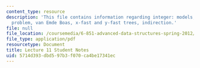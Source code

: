 ```yaml
---
content_type: resource
description: 'This file contains information regarding integer: models, predecessor
  problem, van Emde Boas, x-fast and y-fast trees, indirection.'
file: null
file_location: /coursemedia/6-851-advanced-data-structures-spring-2012/5714d393dbd597b3f070ca4be17341ec_MIT6_851S12_L11.pdf
file_type: application/pdf
resourcetype: Document
title: Lecture 11 Student Notes
uid: 5714d393-dbd5-97b3-f070-ca4be17341ec
---
```

